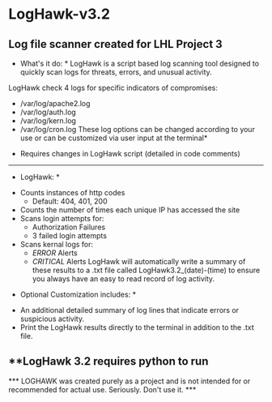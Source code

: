 # LogHawk-v3.2
Log file scanner created for LHL Project 3
--------------------------------------------
* What's it do: *
LogHawk is a script based log scanning tool designed to quickly scan logs for threats, errors, and unusual activity.

LogHawk check 4 logs for specific indicators of compromises:
 - /var/log/apache2.log
 - /var/log/auth.log
 - /var/log/kern.log
 - /var/log/cron.log
These log options can be changed according to your use or can be customized via user input at the terminal*
* Requires changes in LogHawk script (detailed in code comments)
--------------------------------------------
* LogHawk: *
 - Counts instances of http codes
   - Default: 404, 401, 200
 - Counts the number of times each unique IP has accessed the site
 - Scans login attempts for:
   - Authorization Failures
   - 3 failed login attempts
 - Scans kernal logs for:
   - *ERROR* Alerts
   - *CRITICAL* Alerts
LogHawk will automatically write a summary of these results to a .txt file called LogHawk3.2_(date)-(time) to ensure you always have an easy to read record of log activity.
* Optional Customization includes: *
 - An additional detailed summary of log lines that indicate errors or suspicious activity.
 - Print the LogHawk results directly to the terminal in addition to the .txt file.

**LogHawk 3.2 requires python to run
--------------------------------------------
*** LOGHAWK was created purely as a project and is not intended for or recommended for actual use. Seriously. Don't use it. ***
